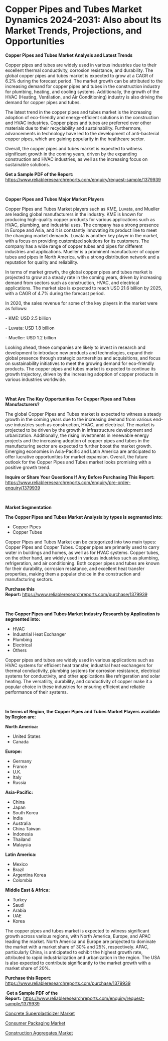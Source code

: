 <p><h1>Copper Pipes and Tubes Market Dynamics 2024-2031: Also about Its Market Trends, Projections, and Opportunities</h1></p><p><strong>Copper Pipes and Tubes Market Analysis and Latest Trends</strong></p>
<p><p>Copper pipes and tubes are widely used in various industries due to their excellent thermal conductivity, corrosion resistance, and durability. The global copper pipes and tubes market is expected to grow at a CAGR of 6.2% during the forecast period. The market growth can be attributed to the increasing demand for copper pipes and tubes in the construction industry for plumbing, heating, and cooling systems. Additionally, the growth of the HVAC (Heating, Ventilation, and Air Conditioning) industry is also driving the demand for copper pipes and tubes.</p><p>The latest trend in the copper pipes and tubes market is the increasing adoption of eco-friendly and energy-efficient solutions in the construction and HVAC industries. Copper pipes and tubes are preferred over other materials due to their recyclability and sustainability. Furthermore, advancements in technology have led to the development of anti-bacterial copper pipes, which are gaining popularity in the healthcare sector.</p><p>Overall, the copper pipes and tubes market is expected to witness significant growth in the coming years, driven by the expanding construction and HVAC industries, as well as the increasing focus on sustainable solutions.</p></p>
<p><strong>Get a Sample PDF of the Report:&nbsp;</strong> <a href="https://www.reliableresearchreports.com/enquiry/request-sample/1379939">https://www.reliableresearchreports.com/enquiry/request-sample/1379939</a></p>
<p>&nbsp;</p>
<p><strong>Copper Pipes and Tubes Major Market Players</strong></p>
<p><p>Copper Pipes and Tubes Market players such as KME, Luvata, and Mueller are leading global manufacturers in the industry. KME is known for producing high-quality copper products for various applications such as HVAC, plumbing, and industrial uses. The company has a strong presence in Europe and Asia, and it is constantly innovating its product line to meet the changing market demands. Luvata is another key player in the market, with a focus on providing customized solutions for its customers. The company has a wide range of copper tubes and pipes for different industries and applications. Mueller is a prominent manufacturer of copper tubes and pipes in North America, with a strong distribution network and a reputation for quality and reliability.</p><p>In terms of market growth, the global copper pipes and tubes market is projected to grow at a steady rate in the coming years, driven by increasing demand from sectors such as construction, HVAC, and electrical applications. The market size is expected to reach USD 21.6 billion by 2025, with a CAGR of 4.7% during the forecast period.</p><p>In 2020, the sales revenue for some of the key players in the market were as follows:</p><p>- KME: USD 2.5 billion</p><p>- Luvata: USD 1.8 billion</p><p>- Mueller: USD 1.2 billion</p><p>Looking ahead, these companies are likely to invest in research and development to introduce new products and technologies, expand their global presence through strategic partnerships and acquisitions, and focus on sustainability initiatives to meet the growing demand for eco-friendly products. The copper pipes and tubes market is expected to continue its growth trajectory, driven by the increasing adoption of copper products in various industries worldwide.</p></p>
<p>&nbsp;</p>
<p><strong>What Are The Key Opportunities For Copper Pipes and Tubes Manufacturers?</strong></p>
<p><p>The global Copper Pipes and Tubes market is expected to witness a steady growth in the coming years due to the increasing demand from various end-use industries such as construction, HVAC, and electrical. The market is projected to be driven by the growth in infrastructure development and urbanization. Additionally, the rising investments in renewable energy projects and the increasing adoption of copper pipes and tubes in the manufacturing sector are expected to further boost the market growth. Emerging economies in Asia-Pacific and Latin America are anticipated to offer lucrative opportunities for market expansion. Overall, the future outlook for the Copper Pipes and Tubes market looks promising with a positive growth trend.</p></p>
<p><strong>Inquire or Share Your Questions If Any Before Purchasing This Report:</strong> <a href="https://www.reliableresearchreports.com/enquiry/pre-order-enquiry/1379939">https://www.reliableresearchreports.com/enquiry/pre-order-enquiry/1379939</a></p>
<p>&nbsp;</p>
<p><strong>Market Segmentation</strong></p>
<p><strong>The Copper Pipes and Tubes Market Analysis by types is segmented into:</strong></p>
<p><ul><li>Copper Pipes</li><li>Copper Tubes</li></ul></p>
<p><p>Copper Pipes and Tubes Market can be categorized into two main types: Copper Pipes and Copper Tubes. Copper pipes are primarily used to carry water in buildings and homes, as well as for HVAC systems. Copper tubes, on the other hand, are widely used in various industries such as plumbing, refrigeration, and air conditioning. Both copper pipes and tubes are known for their durability, corrosion resistance, and excellent heat transfer properties, making them a popular choice in the construction and manufacturing sectors.</p></p>
<p><strong>Purchase this Report:&nbsp;</strong><a href="https://www.reliableresearchreports.com/purchase/1379939">https://www.reliableresearchreports.com/purchase/1379939</a></p>
<p>&nbsp;</p>
<p><strong>The Copper Pipes and Tubes Market Industry Research by Application is segmented into:</strong></p>
<p><ul><li>HVAC</li><li>Industrial Heat Exchanger</li><li>Plumbing</li><li>Electrical</li><li>Others</li></ul></p>
<p><p>Copper pipes and tubes are widely used in various applications such as HVAC systems for efficient heat transfer, industrial heat exchangers for thermal conductivity, plumbing systems for corrosion resistance, electrical systems for conductivity, and other applications like refrigeration and solar heating. The versatility, durability, and conductivity of copper make it a popular choice in these industries for ensuring efficient and reliable performance of their systems.</p></p>
<p>&nbsp;</p>
<p><strong>In terms of Region, the Copper Pipes and Tubes Market Players available by Region are:</strong></p>
<p>
    <p> <strong> North America: </strong>
        <ul>
            <li>United States</li>
            <li>Canada</li>
        </ul>
        </p> 
    <p> <strong> Europe: </strong>
        <ul>
            <li>Germany</li>
            <li>France</li>
            <li>U.K.</li>
            <li>Italy</li>
            <li>Russia</li>
        </ul>
        </p> 
    <p> <strong> Asia-Pacific: </strong>
        <ul>
            <li>China</li>
            <li>Japan</li>
            <li>South Korea</li>
            <li>India</li>
            <li>Australia</li>
            <li>China Taiwan</li>
            <li>Indonesia</li>
            <li>Thailand</li>
            <li>Malaysia</li>
        </ul>
        </p> 
    <p> <strong> Latin America: </strong>
        <ul>
            <li>Mexico</li>
            <li>Brazil</li>
            <li>Argentina Korea</li>
            <li>Colombia</li>
        </ul>
        </p> 
    <p> <strong> Middle East & Africa: </strong>
        <ul>
            <li>Turkey</li>
            <li>Saudi</li>
            <li>Arabia</li>
            <li>UAE</li>
            <li>Korea</li>
        </ul>
    </p>
    </p>
<p><p>The copper pipes and tubes market is expected to witness significant growth across various regions, with North America, Europe, and APAC leading the market. North America and Europe are projected to dominate the market with a market share of 30% and 25%, respectively. APAC, particularly China, is anticipated to exhibit the highest growth rate, attributed to rapid industrialization and urbanization in the region. The USA is also expected to contribute significantly to the market growth with a market share of 20%.</p></p>
<p><strong>Purchase this Report: </strong><a href="https://www.reliableresearchreports.com/purchase/1379939">https://www.reliableresearchreports.com/purchase/1379939</a></p>
<p>&nbsp;<strong>Get a Sample PDF of the Report:&nbsp;&nbsp;</strong><a href="https://www.reliableresearchreports.com/enquiry/request-sample/1379939">https://www.reliableresearchreports.com/enquiry/request-sample/1379939</a></p>
<p><strong></strong></p>
<p><p><a href="https://github.com/beatblasta/Market-Research-Report-List-2/blob/main/concrete-superplasticizer-market.md">Concrete Superplasticizer Market</a></p><p><a href="https://github.com/Sinjinluong3e0awx2m195k76/Market-Research-Report-List-1/blob/main/consumer-packaging-market.md">Consumer Packaging Market</a></p><p><a href="https://github.com/shotows/Market-Research-Report-List-1/blob/main/construction-aggregates-market.md">Construction Aggregates Market</a></p></p>